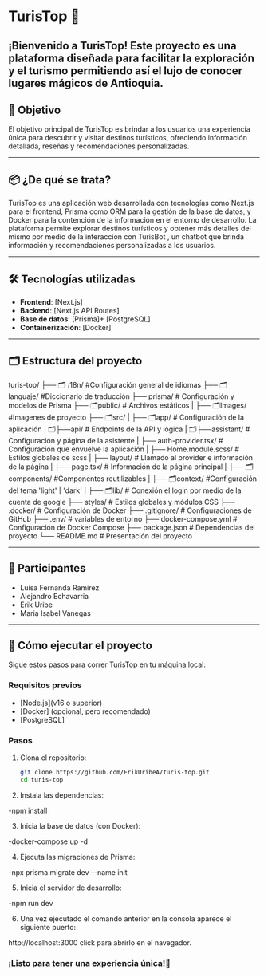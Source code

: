 # TurisTop 🚀

¡Bienvenido a **TurisTop**! Este proyecto es una plataforma diseñada para facilitar la exploración y el turismo permitiendo así el lujo de conocer lugares mágicos de Antioquia.
---

## 🎯 Objetivo

El objetivo principal de TurisTop es brindar a los usuarios una experiencia única para descubrir y visitar destinos turísticos, ofreciendo información detallada, reseñas y recomendaciones personalizadas.

---

## 📦 ¿De qué se trata?

TurisTop es una aplicación web desarrollada con tecnologías como Next.js para el frontend, Prisma como ORM para la gestión de la base de datos, y Docker para la contención de la información en el entorno de desarrollo. La plataforma permite explorar destinos turísticos y obtener más detalles del mismo por medio de la interacción con TurisBot , un chatbot que brinda información y recomendaciones personalizadas a los usuarios.

---

## 🛠️ Tecnologías utilizadas

- **Frontend**: [Next.js]
- **Backend**: [Next.js API Routes]
- **Base de datos**: [Prisma]+ [PostgreSQL]
- **Containerización**: [Docker]

---

## 🗂️ Estructura del proyecto

turis-top/
├── 🗂️ ¡18n/ #Configuración general de idiomas
├── 🗂️ languaje/ #Diccionario de traducción
├── prisma/ # Configuración y modelos de Prisma
├── 🗂️public/ # Archivos estáticos 
|    ├── 🗂️Images/ #Imagenes de proyecto
├── 🗂️src/ 
|    ├── 🗂️app/ # Configuración de la aplicación
|            🗂️├──api/ # Endpoints de la API y lógica
|            🗂️├──assistant/ # Configuración y página de la asistente
|                ├── auth-provider.tsx/ # Configuración que envuelve la aplicación
|                ├── Home.module.scss/ # Estilos globales de scss
|                ├── layout/ # Llamado al provider e información de la página
|                ├── page.tsx/ # Información de la página principal
|    ├── 🗂️components/ #Componentes reutilizables
|    ├── 🗂️context/ #Configuración del tema 'light' | 'dark'
|    ├── 🗂️lib/ # Conexión el login por medio de la cuenta de google
├── styles/ # Estilos globales y módulos CSS
├── .docker/ # Configuración de Docker
├── .gitignore/ # Configuraciones de GitHub 
├── .env/ # variables de entorno
├── docker-compose.yml # Configuración de Docker Compose
├── package.json # Dependencias del proyecto
└── README.md # Presentación del proyecto

---

## 👥 Participantes

- Luisa Fernanda Ramirez
- Alejandro Echavarria 
- Erik Uribe
- Maria Isabel Vanegas


---

## 🚀 Cómo ejecutar el proyecto

Sigue estos pasos para correr TurisTop en tu máquina local:

### Requisitos previos

- [Node.js](v16 o superior)
- [Docker] (opcional, pero recomendado)
- [PostgreSQL]

### Pasos

1. Clona el repositorio:
   ```bash
   git clone https://github.com/ErikUribeA/turis-top.git
   cd turis-top
2. Instala las dependencias:

-npm install

3. Inicia la base de datos (con Docker):

-docker-compose up -d

4. Ejecuta las migraciones de Prisma:

-npx prisma migrate dev --name init

5. Inicia el servidor de desarrollo:

-npm run dev

6. Una vez ejecutado el comando anterior en la consola aparece el siguiente puerto: 

http://localhost:3000 click para abrirlo en el navegador.

### ¡Listo para tener una experiencia única!🚀

